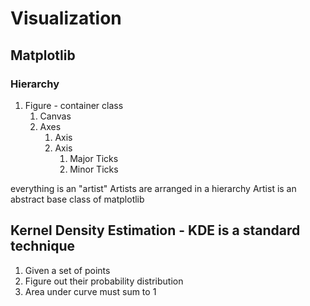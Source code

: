 # Visualization

## Matplotlib

### Hierarchy

1. Figure - container class
    1. Canvas
    2. Axes
        1. Axis
        2. Axis
            1. Major Ticks
            2. Minor Ticks

everything is an "artist"
Artists are arranged in a hierarchy
Artist is an abstract base class of matplotlib

## Kernel Density Estimation - KDE is a standard technique

1. Given a set of points
2. Figure out their probability distribution
3. Area under curve must sum to 1


